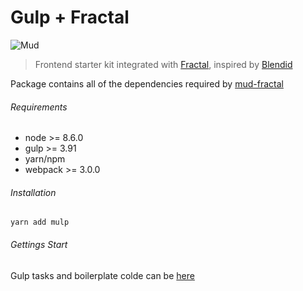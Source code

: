 # Gulp + Fractal

![Mud](http://ournameismud.co.uk/css/images/maps-icon.png)

> Frontend starter kit integrated with [Fractal](http://fractal.build/), inspired by [Blendid](https://github.com/vigetlabs/blendid)

Package contains all of the dependencies required by [mud-fractal](https://github.com/ournameismud/mud-fractal)

###### Requirements

* node >= 8.6.0
* gulp >= 3.91
* yarn/npm
* webpack >= 3.0.0

###### Installation

`yarn add mulp`

###### Gettings Start

Gulp tasks and boilerplate colde can be [here](https://github.com/ournameismud/mud-fractal)
